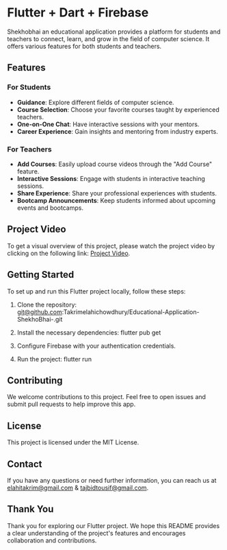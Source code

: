 
# Flutter + Dart + Firebase

Shekhobhai an educational application provides a platform for students and teachers to connect, learn, and grow in the field of computer science. It offers various features for both students and teachers.

## Features

### For Students
- **Guidance**: Explore different fields of computer science.
- **Course Selection**: Choose your favorite courses taught by experienced teachers.
- **One-on-One Chat**: Have interactive sessions with your mentors.
- **Career Experience**: Gain insights and mentoring from industry experts.

### For Teachers
- **Add Courses**: Easily upload course videos through the "Add Course" feature.
- **Interactive Sessions**: Engage with students in interactive teaching sessions.
- **Share Experience**: Share your professional experiences with students.
- **Bootcamp Announcements**: Keep students informed about upcoming events and bootcamps.

## Project Video

To get a visual overview of this project, please watch the project video by clicking on the following link: [Project Video](your-video-link-here).

## Getting Started

To set up and run this Flutter project locally, follow these steps:

1. Clone the repository: git@github.com:Takrimelahichowdhury/Educational-Application-ShekhoBhai-.git

2. Install the necessary dependencies: flutter pub get


3. Configure Firebase with your authentication credentials.

4. Run the project: flutter run


## Contributing

We welcome contributions to this project. Feel free to open issues and submit pull requests to help improve this app.

## License

This project is licensed under the MIT License. 

## Contact

If you have any questions or need further information, you can reach us at elahitakrim@gmail.com & tajbidtousif@gmail.com.

## Thank You

Thank you for exploring our Flutter project. We hope this README provides a clear understanding of the project's features and encourages collaboration and contributions.



